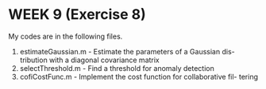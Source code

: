 # WEEK 9 (Exercise 8)

My codes are in the following files.

1. estimateGaussian.m - Estimate the parameters of a Gaussian dis- tribution with a diagonal covariance matrix
2. selectThreshold.m - Find a threshold for anomaly detection
3. cofiCostFunc.m - Implement the cost function for collaborative fil- tering
